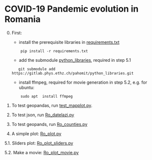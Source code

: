 # COVID-19 Pandemic evolution in Romania

0. First:
    * install the prerequisite libraries in [requirements.txt](./requirements.txt)
    ```console
        pip install -r requirements.txt
    ```

    * add the submodule [python_libraries](./python_libraries), required in step 5.1
    ```console
       git submodule add https://gitlab.phys.ethz.ch/pahomit/python_libraries.git
    ```

    * install  ffmpeg, required for movie generation in step 5.2, e.g. for ubuntu:
    ```console
        sudo apt  install ffmpeg
    ```

1. To test geopandas, run [test_mapplot.py](./Ro_data/test_mapplot.py).

2. To test json, run  [Ro_datelazi.py](./Ro_datelazi.py)

3. To test geopands, run [Ro_counties.py](./Ro_counties.py)

4. A simple plot: [Ro_plot.py](./Ro_plot.py)

5.1. Sliders plot: [Ro_plot_sliders.py](./Ro_plot_sliders.py)

5.2. Make a movie: [Ro_plot_movie.py](./Ro_plot_movie.py)